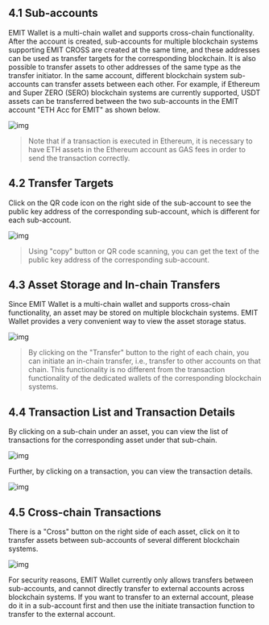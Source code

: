 ## 4.1 Sub-accounts

EMIT Wallet is a multi-chain wallet and supports cross-chain functionality. After the account is created, sub-accounts for multiple blockchain systems supporting EMIT CROSS are created at the same time, and these addresses can be used as transfer targets for the corresponding blockchain. It is also possible to transfer assets to other addresses of the same type as the transfer initiator. In the same account, different blockchain system sub-accounts can transfer assets between each other. For example, if Ethereum and Super ZERO (SERO) blockchain systems are currently supported, USDT assets can be transferred between the two sub-accounts in the EMIT account "ETH Acc for EMIT" as shown below.

![img](https://blog.emit.technology/content/images/2021/01/Bitmap6.png)

> Note that if a transaction is executed in Ethereum, it is necessary to have ETH assets in the Ethereum account as GAS fees in order to send the transaction correctly.

## 4.2 Transfer Targets

Click on the QR code icon on the right side of the sub-account to see the public key address of the corresponding sub-account, which is different for each sub-account.

![img](https://blog.emit.technology/content/images/2021/01/Bitmap5.png)

> Using "copy" button or QR code scanning, you can get the text of the public key address of the corresponding sub-account.

## 4.3 Asset Storage and In-chain Transfers

Since EMIT Wallet is a multi-chain wallet and supports cross-chain functionality, an asset may be stored on multiple blockchain systems. EMIT Wallet provides a very convenient way to view the asset storage status.

![img](https://blog.emit.technology/content/images/2021/01/Bitmap7.png)

> By clicking on the "Transfer" button to the right of each chain, you can initiate an in-chain transfer, i.e., transfer to other accounts on that chain. This functionality is no different from the transaction functionality of the dedicated wallets of the corresponding blockchain systems.

## 4.4 Transaction List and Transaction Details

By clicking on a sub-chain under an asset, you can view the list of transactions for the corresponding asset under that sub-chain.

![img](https://blog.emit.technology/content/images/2021/01/Bitmap2.png)

Further, by clicking on a transaction, you can view the transaction details.

![img](https://blog.emit.technology/content/images/2021/01/Bitmap1.png)

## 4.5 Cross-chain Transactions

There is a "Cross" button on the right side of each asset, click on it to transfer assets between sub-accounts of several different blockchain systems.

![img](https://blog.emit.technology/content/images/2021/01/Bitmap4-1.png)



For security reasons, EMIT Wallet currently only allows transfers between sub-accounts, and cannot directly transfer to external accounts across blockchain systems. If you want to transfer to an external account, please do it in a sub-account first and then use the initiate transaction function to transfer to the external account.